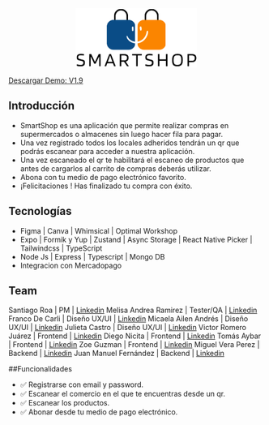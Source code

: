 
<p align="center">
  <img src='https://github.com/No-Country/s7-16-t-reactnative/blob/dev/client/src/assets/logo-sin-margenes.png' />
</p>

[Descargar Demo: V1.9](https://drive.google.com/file/d/1rndYl9g6mFpZOWsqP6oqHTgRfzVm-7_J/view?usp=share_link)

## Introducción
- SmartShop es una aplicación que permite realizar compras en supermercados o almacenes sin luego hacer fila para pagar. 
- Una vez registrado todos los locales adheridos tendrán un qr que podrás escanear para acceder a nuestra aplicación.
- Una vez escaneado el qr te habilitará el escaneo de productos que antes de cargarlos al carrito de compras deberás utilizar. 
- Abona con tu medio de pago electrónico favorito.
- ¡Felicitaciones ! Has finalizado tu compra con éxito. 

## Tecnologías

- Figma   | Canva  | Whimsical  |  Optimal Workshop
- Expo  | Formik y Yup  | Zustand  | Async Storage  | React Native Picker  | Tailwindcss  | TypeScript
- Node Js  | Express  | Typescript  | Mongo DB
- Integracion con Mercadopago

## Team

Santiago Roa | PM | [Linkedin](https://www.linkedin.com/in/santiago-d-roa)
Melisa Andrea Ramirez | Tester/QA | [Linkedin](http://www.linkedin.com/in/melisa-a-ramirez)
Franco De Carli | Diseño UX/UI | [Linkedin](https://www.linkedin.com/in/francoandres-decarli)
Micaela Ailen Andrés | Diseño UX/UI | [Linkedin](https://www.linkedin.com/in/micaelaandres)
Julieta Castro | Diseño UX/UI | [Linkedin](https://www.linkedin.com/in/julieta-castro-681a621b4)
Victor Romero Juárez | Frontend | [Linkedin](https://www.linkedin.com/in/victor-manuel-romero-juarez-6a5940206)
Diego Nicita | Frontend | [Linkedin](https://www.linkedin.com/in/diegonicita/)
Tomás Aybar | Frontend | [Linkedin](https://www.linkedin.com/in/tomasaybar/)
Zoe Guzman | Frontend |  [Linkedin](www.linkedin.com/in/zoeg00)
Miguel Vera Perez | Backend | [Linkedin](https://www.linkedin.com/in/miguel-verap/)
Juan Manuel Fernández  | Backend | [Linkedin](https://www.linkedin.com/in/juan-manuel-fernandez-dev/)


##Funcionalidades
- ✅ Registrarse con email y password.
- ✅ Escanear el comercio en el que te encuentras desde un qr.
- ✅ Escanear los productos.
- ✅ Abonar desde tu medio de pago electrónico.
